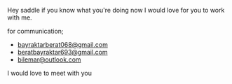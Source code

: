 Hey saddle if you know what you're doing now I would love for you to work with me.

for communication;
- bayraktarberat068@gmail.com
- beratbayraktar693@gmail.com
- bilemar@outlook.com

I would love to meet with you